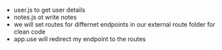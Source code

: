 - user.js to get user details
- notes.js ot write notes
- we will set routes for differnet endpoints in our external route folder for clean code
- app.use will redirect my endpoint to the routes
